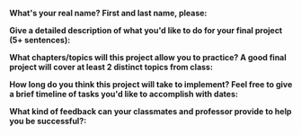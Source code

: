 **What's your real name? First and last name, please:**

**Give a detailed description of what you'd like to do for your final project (5+ sentences):**

**What chapters/topics will this project allow you to practice? A good final project will cover at least 2 distinct topics from class:**

**How long do you think this project will take to implement? Feel free to give a brief timeline of tasks you'd like to accomplish with dates:**

**What kind of feedback can your classmates and professor provide to help you be successful?:**
